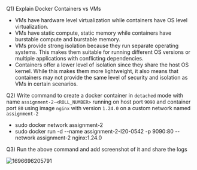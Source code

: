 Q1) Explain Docker Containers vs VMs

* VMs have hardware level virtualization while containers have OS level virtualization.
* VMs have static compute, static memory while containers have burstable compute and burstable memory.
* VMs provide strong isolation because they run separate operating systems. This makes them suitable for running different OS versions or multiple applications with conflicting dependencies.
* Containers offer a lower level of isolation since they share the host OS kernel. While this makes them more lightweight, it also means that containers may not provide the same level of security and isolation as VMs in certain scenarios.

Q2) Write command to create a docker container in `detached` mode with name `assignment-2-<ROLL_NUMBER>` running on host port `9090` and container port `80` using image `nginx` with version `1.24.0` on a custom network named `assignment-2`

* sudo docker network assignment-2
* sudo docker run -d --name assignment-2-I20-0542 -p 9090:80 --network assignment-2 nginx:1.24.0

Q3) Run the above command and add screenshot of it and share the logs

![1696696205791](image/I20-0542-BILAL-KHAN/1696696205791.png)

